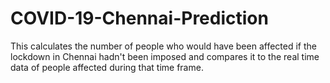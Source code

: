 # COVID-19-Chennai-Prediction
This calculates the number of people who would have been affected if the lockdown in Chennai hadn't been imposed and compares it to the real time data of people affected during that time frame.

